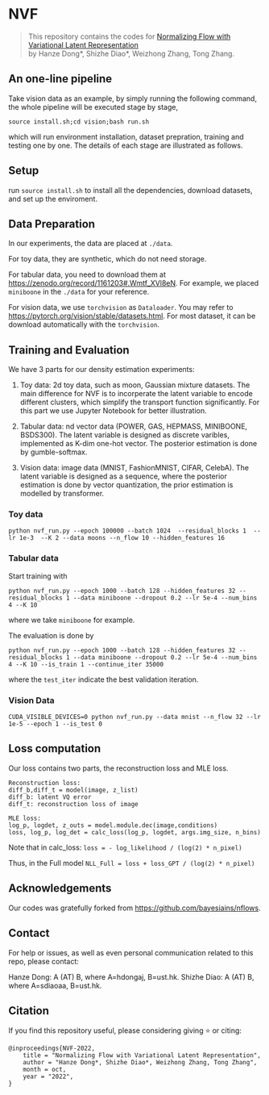 # NVF

> This repository contains the codes for [Normalizing Flow with Variational Latent Representation]()  
by Hanze Dong\*, Shizhe Diao\*, Weizhong Zhang, Tong Zhang.

## An one-line pipeline
Take vision data as an example, by simply running the following command, the whole pipeline will be executed stage by stage,

`source install.sh;cd vision;bash run.sh`

which will run environment installation, dataset prepration, training and testing one by one.
The details of each stage are illustrated as follows.

## Setup
run `source install.sh` to install all the dependencies, download datasets, and set up the enviroment.

## Data Preparation

In our experiments, the data are placed at `./data`. 

For toy data, they are synthetic, which do not need storage.

For tabular data, you need to download them at https://zenodo.org/record/1161203#.Wmtf_XVl8eN. For example, we placed `miniboone` in the `./data` for your reference.

For vision data, we use `torchvision` as `Dataloader`. You may refer to https://pytorch.org/vision/stable/datasets.html. For most dataset, it can be download automatically with the `torchvision`.


## Training and Evaluation

We have 3 parts for our density estimation experiments:

1. Toy data: 2d toy data, such as moon, Gaussian mixture datasets. The main difference for NVF is to incorperate the latent variable to encode different clusters, which simplify the transport function significantly. For this part we use Jupyter Notebook for better illustration.

2. Tabular data: nd vector data (POWER, GAS, HEPMASS, MINIBOONE, BSDS300). The latent variable is designed as discrete varibles, implemented as K-dim one-hot vector. The posterior estimation is done by gumble-softmax.

3. Vision data: image data (MNIST, FashionMNIST, CIFAR, CelebA). The latent variable is designed as a sequence, where the posterior estimation is done by vector quantization, the prior estimation is modelled by transformer.

### Toy data

```
python nvf_run.py --epoch 100000 --batch 1024  --residual_blocks 1  --lr 1e-3  --K 2 --data moons --n_flow 10 --hidden_features 16
```


### Tabular data

Start training with
```
python nvf_run.py --epoch 1000 --batch 128 --hidden_features 32 --residual_blocks 1 --data miniboone --dropout 0.2 --lr 5e-4 --num_bins 4 --K 10
```
where we take `miniboone` for example.

The evaluation is done by
```
python nvf_run.py --epoch 1000 --batch 128 --hidden_features 32 --residual_blocks 1 --data miniboone --dropout 0.2 --lr 5e-4 --num_bins 4 --K 10 --is_train 1 --continue_iter 35000 
```
where the `test_iter` indicate the best validation iteration.

### Vision Data

```CUDA_VISIBLE_DEVICES=0 python nvf_run.py --data mnist --n_flow 32 --lr 1e-5 --epoch 1 --is_test 0```

## Loss computation

Our loss contains two parts, the reconstruction loss and MLE loss.

```
Reconstruction loss:
diff_b,diff_t = model(image, z_list)
diff_b: latent VQ error
diff_t: reconstruction loss of image
```
```
MLE loss:
log_p, logdet, z_outs = model.module.dec(image,conditions)
loss, log_p, log_det = calc_loss(log_p, logdet, args.img_size, n_bins)
```

Note that in calc_loss:
`loss = - log_likelihood / (log(2) * n_pixel)`

Thus, in the Full model 
`NLL_Full = loss + loss_GPT / (log(2) * n_pixel)`


## Acknowledgements

Our codes was gratefully forked from https://github.com/bayesiains/nflows.


## Contact
For help or issues, as well as even personal communication related to this repo, please contact:

Hanze Dong: A (AT) B, where A=hdongaj, B=ust.hk.
Shizhe Diao: A (AT) B, where A=sdiaoaa, B=ust.hk.


## Citation
If you find this repository useful, please considering giving ⭐ or citing:
```
@inproceedings{NVF-2022,
    title = "Normalizing Flow with Variational Latent Representation",
    author = "Hanze Dong*, Shizhe Diao*, Weizhong Zhang, Tong Zhang",
    month = oct,
    year = "2022",
}
```
